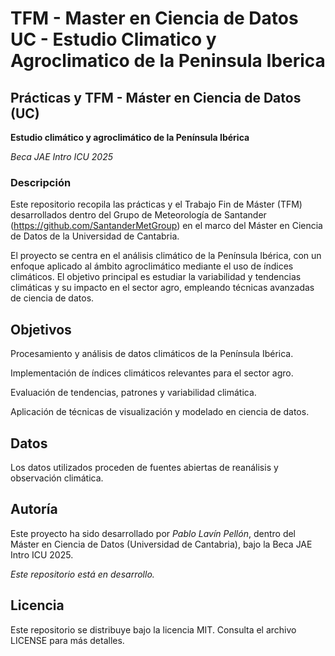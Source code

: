 # TFM - Master en Ciencia de Datos UC - Estudio Climatico y Agroclimatico de la Peninsula Iberica

## Prácticas y TFM - Máster en Ciencia de Datos (UC)

**Estudio climático y agroclimático de la Península Ibérica** 

_Beca JAE Intro ICU 2025_

### Descripción

Este repositorio recopila las prácticas y el Trabajo Fin de Máster (TFM) desarrollados dentro del Grupo de Meteorología de Santander (https://github.com/SantanderMetGroup) en el marco del Máster en Ciencia de Datos de la Universidad de Cantabria.

El proyecto se centra en el análisis climático de la Península Ibérica, con un enfoque aplicado al ámbito agroclimático mediante el uso de índices climáticos. El objetivo principal es estudiar la variabilidad y tendencias climáticas y su impacto en el sector agro, empleando técnicas avanzadas de ciencia de datos.

## Objetivos

Procesamiento y análisis de datos climáticos de la Península Ibérica.

Implementación de índices climáticos relevantes para el sector agro.

Evaluación de tendencias, patrones y variabilidad climática.

Aplicación de técnicas de visualización y modelado en ciencia de datos.

## Datos

Los datos utilizados proceden de fuentes abiertas de reanálisis y observación climática.

## Autoría

Este proyecto ha sido desarrollado por *Pablo Lavín Pellón*, dentro del Máster en Ciencia de Datos (Universidad de Cantabria), bajo la Beca JAE Intro ICU 2025.

*Este repositorio está en desarrollo.*

## Licencia

Este repositorio se distribuye bajo la licencia MIT. Consulta el archivo LICENSE para más detalles.
